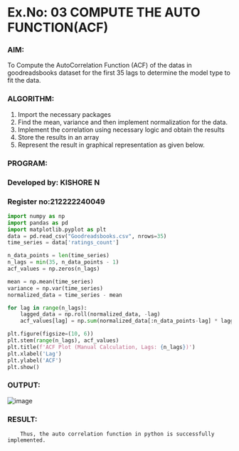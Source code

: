 

# Ex.No: 03   COMPUTE THE AUTO FUNCTION(ACF)


### AIM:
To Compute the AutoCorrelation Function (ACF) of the datas in goodreadsbooks dataset for the first 35 lags to determine the model
type to fit the data.

### ALGORITHM:
1. Import the necessary packages
2. Find the mean, variance and then implement normalization for the data.
3. Implement the correlation using necessary logic and obtain the results
4. Store the results in an array
5. Represent the result in graphical representation as given below.
   
### PROGRAM:
### Developed by: KISHORE N
### Register no:212222240049
```python
import numpy as np
import pandas as pd
import matplotlib.pyplot as plt
data = pd.read_csv("Goodreadsbooks.csv", nrows=35)
time_series = data['ratings_count'] 

n_data_points = len(time_series)
n_lags = min(35, n_data_points - 1)
acf_values = np.zeros(n_lags)

mean = np.mean(time_series)
variance = np.var(time_series)
normalized_data = time_series - mean

for lag in range(n_lags):
    lagged_data = np.roll(normalized_data, -lag)
    acf_values[lag] = np.sum(normalized_data[:n_data_points-lag] * lagged_data[:n_data_points-lag]) / (variance * (n_data_points - lag))

plt.figure(figsize=(10, 6))
plt.stem(range(n_lags), acf_values)
plt.title(f'ACF Plot (Manual Calculation, Lags: {n_lags})')
plt.xlabel('Lag')
plt.ylabel('ACF')
plt.show()
```

### OUTPUT:

![image](https://github.com/user-attachments/assets/ec0afc58-a802-4345-a024-1a84e47d9519)


### RESULT:
        Thus, the auto correlation function in python is successfully implemented.
